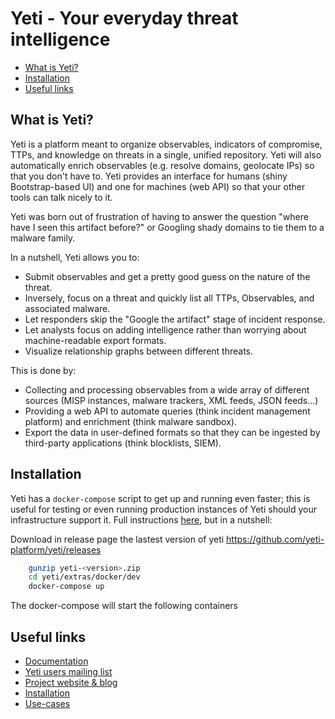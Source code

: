 # Yeti - Your everyday threat intelligence

* [What is Yeti?](#what-is-yeti)
* [Installation](#installation)
* [Useful links](#useful-links)

## What is Yeti?

Yeti is a platform meant to organize observables, indicators of compromise,
TTPs, and knowledge on threats in a single, unified repository. Yeti will also
automatically enrich observables (e.g. resolve domains, geolocate IPs) so that
you don't have to. Yeti provides an interface for humans (shiny Bootstrap-based
UI) and one for machines (web API) so that your other tools can talk nicely to
it.

Yeti was born out of frustration of having to answer the question "where have
I seen this artifact before?" or Googling shady domains to tie them to a
malware family.

In a nutshell, Yeti allows you to:

* Submit observables and get a pretty good guess on the nature of the threat.
* Inversely, focus on a threat and quickly list all TTPs, Observables, and
  associated malware.
* Let responders skip the "Google the artifact" stage of incident response.
* Let analysts focus on adding intelligence rather than worrying about
  machine-readable export formats.
* Visualize relationship graphs between different threats.

This is done by:

* Collecting and processing observables from a wide array of different sources
  (MISP instances, malware trackers, XML feeds, JSON feeds...)
* Providing a web API to automate queries (think incident management platform)
  and enrichment (think malware sandbox).
* Export the data in user-defined formats so that they can be ingested by
  third-party applications (think blocklists, SIEM).

## Installation

Yeti has a `docker-compose` script to get up and running even faster; this is useful for testing or even running production instances of Yeti should your infrastructure support it. Full instructions [here](https://github.com/yeti-platform/yeti/tree/master/extras/docker), but in a nutshell:

Download in release page the lastest version of yeti <https://github.com/yeti-platform/yeti/releases>

```bash
    gunzip yeti-<version>.zip
    cd yeti/extras/docker/dev
    docker-compose up
```

The docker-compose will start the following containers

## Useful links

* [Documentation](http://yeti-platform.readthedocs.io/en/latest/)
* [Yeti users mailing list](https://groups.google.com/forum/#!forum/yeti-users)
* [Project website & blog](https://yeti-platform.github.io)
* [Installation](http://yeti-platform.readthedocs.io/en/latest/installation.html)
* [Use-cases](https://yeti-platform.readthedocs.io/en/latest/use-cases.html)
